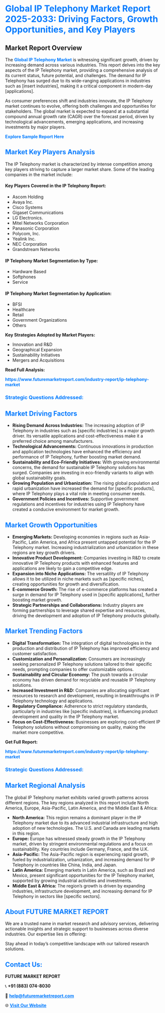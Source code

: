 <h1 style="color: #007BFF;">Global IP Telephony Market Report 2025-2033: Driving Factors, Growth Opportunities, and Key Players</h1>

<section id="overview">
<h2>Market Report Overview</h2>
<p>The <a href="https://www.futuremarketreport.com/industry-report/ip-telephony-market" style="color: #007BFF; text-decoration: none;"><strong>Global IP Telephony Market</strong></a> is witnessing significant growth, driven by increasing demand across various industries. This report delves into the key aspects of the IP Telephony market, providing a comprehensive analysis of its current status, future potential, and challenges. The demand for IP Telephony has surged due to its wide-ranging applications in industries such as [insert industries], making it a critical component in modern-day [applications].</p>
<p>As consumer preferences shift and industries innovate, the IP Telephony market continues to evolve, offering both challenges and opportunities for stakeholders. The global market is expected to expand at a substantial compound annual growth rate (CAGR) over the forecast period, driven by technological advancements, emerging applications, and increasing investments by major players.</p>
</section>

<section id="overview">
<p><a href="https://www.futuremarketreport.com/request-sample/reportId=59368" style="color: #007BFF; text-decoration: none;"><strong>Explore Sample Report Here</strong></a></p>
</section>

<section id="key-players">
<h2 style="color: #007BFF;">Market Key Players Analysis</h2>
<p>The IP Telephony market is characterized by intense competition among key players striving to capture a larger market share. Some of the leading companies in the market include:</p>
<h4>Key Players Covered in the IP Telephony Report:</h4>
<ul><li>Ascom Holding</li><li>Avaya Inc.</li><li>Cisco Systems</li><li>Gigaset Communications</li><li>LG Electronics.</li><li>Mitel Networks Corporation</li><li>Panasonic Corporation</li><li>Polycom, Inc.</li><li>Yealink Inc.</li><li>NEC Corporation</li><li>Grandstream Networks</li></ul>
<h4>IP Telephony Market Segmentation by Type:</h4>
<ul><li>Hardware Based</li><li>Softphones</li><li>Service</li></ul>

<h4>IP Telephony Market Segmentation by Application:</h4>
<ul><li>BFSI</li><li>Healthcare</li><li>Retail</li><li>Government Organizations</li><li>Others</li></ul>
<p><strong>Key Strategies Adopted by Market Players:</strong></p>
<ul>
<li>Innovation and R&D</li>
<li>Geographical Expansion</li>
<li>Sustainability Initiatives</li>
<li>Mergers and Acquisitions</li>
</ul>
</section>

<section>
<p><strong>Read Full Analysis: </strong></p><a href="https://www.futuremarketreport.com/industry-report/ip-telephony-market" style="color: #007BFF; text-decoration: none;"><strong>https://www.futuremarketreport.com/industry-report/ip-telephony-market</strong></a>
<h3 style="color: #007BFF;">Strategic Questions Addressed:</h3>
</section>

<section id="driving-factors">
<h2 style="color: #007BFF;">Market Driving Factors</h2>
<ul>
<li><strong>Rising Demand Across Industries:</strong> The increasing adoption of IP Telephony in industries such as [specific industries] is a major growth driver. Its versatile applications and cost-effectiveness make it a preferred choice among manufacturers.</li>
<li><strong>Technological Advancements:</strong> Continuous innovations in production and application technologies have enhanced the efficiency and performance of IP Telephony, further boosting market demand.</li>
<li><strong>Sustainability and Eco-Friendly Initiatives:</strong> With growing environmental concerns, the demand for sustainable IP Telephony solutions has surged. Companies are investing in eco-friendly variants to align with global sustainability goals.</li>
<li><strong>Growing Population and Urbanization:</strong> The rising global population and rapid urbanization have increased the demand for [specific products], where IP Telephony plays a vital role in meeting consumer needs.</li>
<li><strong>Government Policies and Incentives:</strong> Supportive government regulations and incentives for industries using IP Telephony have created a conducive environment for market growth.</li>
</ul>
</section>

<section id="growth-opportunities">
<h2 style="color: #007BFF;">Market Growth Opportunities</h2>
<ul>
<li><strong>Emerging Markets:</strong> Developing economies in regions such as Asia-Pacific, Latin America, and Africa present untapped potential for the IP Telephony market. Increasing industrialization and urbanization in these regions are key growth drivers.</li>
<li><strong>Innovative Product Development:</strong> Companies investing in R&D to create innovative IP Telephony products with enhanced features and applications are likely to gain a competitive edge.</li>
<li><strong>Expansion into Niche Applications:</strong> The versatility of IP Telephony allows it to be utilized in niche markets such as [specific niches], creating opportunities for growth and diversification.</li>
<li><strong>E-commerce Growth:</strong> The rise of e-commerce platforms has created a surge in demand for IP Telephony used in [specific applications], further boosting market growth.</li>
<li><strong>Strategic Partnerships and Collaborations:</strong> Industry players are forming partnerships to leverage shared expertise and resources, driving the development and adoption of IP Telephony products globally.</li>
</ul>
</section>

<section id="trending-factors">
<h2 style="color: #007BFF;">Market Trending Factors</h2>
<ul>
<li><strong>Digital Transformation:</strong> The integration of digital technologies in the production and distribution of IP Telephony has improved efficiency and customer satisfaction.</li>
<li><strong>Customization and Personalization:</strong> Consumers are increasingly seeking personalized IP Telephony solutions tailored to their specific needs, prompting companies to offer customizable options.</li>
<li><strong>Sustainability and Circular Economy:</strong> The push towards a circular economy has driven demand for recyclable and reusable IP Telephony solutions.</li>
<li><strong>Increased Investment in R&D:</strong> Companies are allocating significant resources to research and development, resulting in breakthroughs in IP Telephony technology and applications.</li>
<li><strong>Regulatory Compliance:</strong> Adherence to strict regulatory standards, particularly in industries like [specific industries], is influencing product development and quality in the IP Telephony market.</li>
<li><strong>Focus on Cost-Effectiveness:</strong> Businesses are exploring cost-efficient IP Telephony solutions without compromising on quality, making the market more competitive.</li>
</ul>
</section>

<section>
<p><strong>Get Full Report: </strong></p><a href="https://www.futuremarketreport.com/industry-report/ip-telephony-market" style="color: #007BFF; text-decoration: none;"><strong>https://www.futuremarketreport.com/industry-report/ip-telephony-market</strong></a>
<h3 style="color: #007BFF;">Strategic Questions Addressed:</h3>
</section>


<section id="regional-analysis">
<h2 style="color: #007BFF;">Market Regional Analysis</h2>
<p>The global IP Telephony market exhibits varied growth patterns across different regions. The key regions analyzed in this report include North America, Europe, Asia-Pacific, Latin America, and the Middle East & Africa:</p>
<ul>
<li><strong>North America:</strong> This region remains a dominant player in the IP Telephony market due to its advanced industrial infrastructure and high adoption of new technologies. The U.S. and Canada are leading markets in this region.</li>
<li><strong>Europe:</strong> Europe has witnessed steady growth in the IP Telephony market, driven by stringent environmental regulations and a focus on sustainability. Key countries include Germany, France, and the U.K.</li>
<li><strong>Asia-Pacific:</strong> The Asia-Pacific region is experiencing rapid growth, fueled by industrialization, urbanization, and increasing demand for IP Telephony in countries like China, India, and Japan.</li>
<li><strong>Latin America:</strong> Emerging markets in Latin America, such as Brazil and Mexico, present significant opportunities for the IP Telephony market, supported by growing industrial activities and investments.</li>
<li><strong>Middle East & Africa:</strong> The region’s growth is driven by expanding industries, infrastructure development, and increasing demand for IP Telephony in sectors like [specific sectors].</li>
</ul>
</section>

<footer>
<h2 style="color: #007BFF;">About FUTURE MARKET REPORT</h2>
<p>We are a trusted name in market research and advisory services, delivering actionable insights and strategic support to businesses across diverse industries. Our expertise lies in offering:</p>

<p>Stay ahead in today’s competitive landscape with our tailored research solutions.</p>

<h2 style="color: #007BFF;">Contact Us:</h2>
<p><strong>FUTURE MARKET REPORT</strong></p>
<p>📞 <strong>+91 (883) 074-8030</strong></p>
<p>📧 <strong><a href="mailto:help@futuremarketreport.com" style="color: #007BFF;">help@futuremarketreport.com</a></strong></p>
<p>🌐 <strong><a href="https://www.futuremarketreport.com/" style="color: #007BFF;">Visit Our Website</a></strong></p>
</footer>